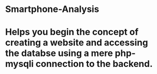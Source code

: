 # Smartphone-Analysis
# Helps you begin the concept of creating a website and accessing the databse using a mere php-mysqli connection to the backend.
